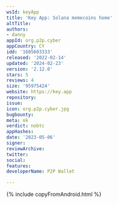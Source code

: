 ```yaml
---
wsId: keyApp
title: 'Key App: Solana memecoins home'
altTitle: 
authors:
- danny
appId: org.p2p.cyber
appCountry: CY
idd: '1605603333'
released: '2022-02-14'
updated: '2024-02-23'
version: '2.12.0'
stars: 5
reviews: 4
size: '95975424'
website: https://key.app
repository: 
issue: 
icon: org.p2p.cyber.jpg
bugbounty: 
meta: ok
verdict: nobtc
appHashes: 
date: '2023-05-06'
signer: 
reviewArchive: 
twitter: 
social: 
features: 
developerName: P2P Wallet

---
```


{% include copyFromAndroid.html %}
